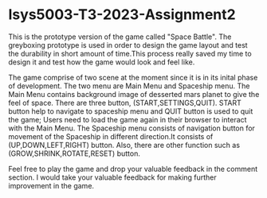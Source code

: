 # Isys5003-T3-2023-Assignment2
This is the prototype  version of the game called "Space Battle". The greyboxing prototype is used in order to design the game layout and test the durability in short amount of time.This process really saved my time to design it and test how the game would look and feel like. 

The game comprise of two scene at the moment since it is in its inital phase of development. The two menu are Main Menu and Spaceship menu. The Main Menu contains background image of desserted mars planet to give the feel of space. There are three button, (START,SETTINGS,QUIT). START button help to navigate to spaceship menu and QUIT button is used to quit the game; Users need to load the game again in their browser to interact with the Main Menu. The Spaceship menu consists of navigation button for movement of the Spaceship in different direction.It consists of (UP,DOWN,LEFT,RIGHT) button. Also, there are other function such as (GROW,SHRINK,ROTATE,RESET) button. 

Feel free to play the game and drop your valuable feedback in the comment section. I would take your valuable feedback for making further improvement in the game.
